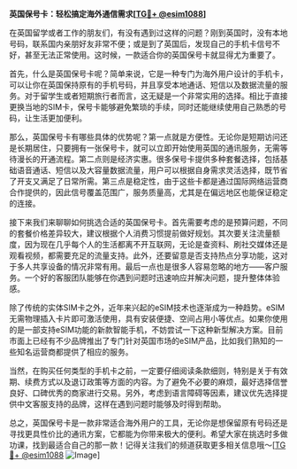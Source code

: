 **英国保号卡：轻松搞定海外通信需求[[TG💪+ @esim1088](https://t.me/s/esim1088)]**

在英国留学或者工作的朋友们，有没有遇到过这样的问题？刚到英国时，没有本地号码，联系国内亲朋好友非常不便；或是到了英国后，发现自己的手机卡信号不好，甚至无法正常使用。这时候，一款适合你的英国保号卡就显得尤为重要了。

首先，什么是英国保号卡呢？简单来说，它是一种专门为海外用户设计的手机卡，可以让你在英国保持原有的手机号码，并且享受本地通话、短信以及数据流量的服务。对于留学生或者短期旅行者而言，这无疑是一个非常实用的选择。相比于直接更换当地的SIM卡，保号卡能够避免繁琐的手续，同时还能继续使用自己熟悉的号码，让生活更加便利。

那么，英国保号卡有哪些具体的优势呢？第一点就是方便性。无论你是短期访问还是长期居住，只要拥有一张保号卡，就可以立即开始使用英国的通讯服务，无需等待漫长的开通流程。第二点则是经济实惠。很多保号卡提供多种套餐选择，包括基础语音通话、短信以及大容量数据流量，用户可以根据自身需求灵活选择，既节省了开支又满足了日常所需。第三点是稳定性，由于这些卡都是通过国际网络运营商合作提供的，因此信号覆盖范围广，服务质量高，尤其是在偏远地区也能保证稳定的连接。

接下来我们来聊聊如何挑选合适的英国保号卡。首先需要考虑的是预算问题，不同的套餐价格差异较大，建议根据个人消费习惯提前做好规划。其次要关注流量额度，因为现在几乎每个人的生活都离不开互联网，无论是查资料、刷社交媒体还是观看视频，都需要充足的流量支持。此外，还要留意是否支持热点分享功能，这对于多人共享设备的情况非常有用。最后一点也是很多人容易忽略的地方——客户服务。一个好的客服团队能够在你遇到问题时迅速响应并解决问题，提升整体体验感。

除了传统的实体SIM卡之外，近年来兴起的eSIM技术也逐渐成为一种趋势。eSIM无需物理插入卡片即可激活使用，具有安装便捷、空间占用小等优点。如果你使用的是一部支持eSIM功能的新款智能手机，不妨尝试一下这种新型解决方案。目前市面上已经有不少品牌推出了专门针对英国市场的eSIM产品，比如我们熟知的一些知名运营商都提供了相应的服务。

当然，在购买任何类型的手机卡之前，一定要仔细阅读条款细则，特别是关于有效期、续费方式以及退订政策等方面的内容。为了避免不必要的麻烦，最好选择信誉良好、口碑优秀的商家进行交易。另外，考虑到语言障碍等因素，建议优先选择提供中文客服支持的品牌，这样在遇到问题时能够及时得到帮助。

总之，英国保号卡是一款非常适合海外用户的工具，无论你是想保留原有号码还是寻找更具性价比的通讯方案，它都能为你带来极大的便利。希望大家在挑选时多做功课，找到最适合自己的那一款！记得关注我们的频道获取更多相关信息哦～[[TG💪+ @esim1088](https://t.me/s/esim1088) ![Image](https://i.postimg.cc/4NQfJmqS/Snipaste-2025-05-13-00-14-12.png)]